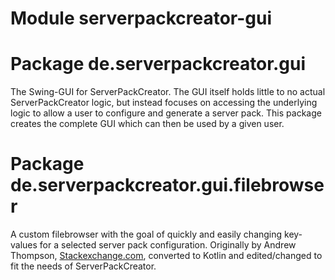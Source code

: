 # Module serverpackcreator-gui

# Package de.serverpackcreator.gui

The Swing-GUI for ServerPackCreator. The GUI itself holds little to no actual ServerPackCreator
logic, but instead focuses on accessing the underlying logic to allow a user to configure and
generate a server pack. This package creates the complete GUI which can then be used by a given
user.

# Package de.serverpackcreator.gui.filebrowser

A custom filebrowser with the goal of quickly and easily changing key-values for a selected server
pack configuration. Originally by Andrew Thompson, [Stackexchange.com](https://codereview.stackexchange.com/questions/4446/file-browser-gui),
converted to Kotlin and edited/changed to fit the needs of ServerPackCreator.
